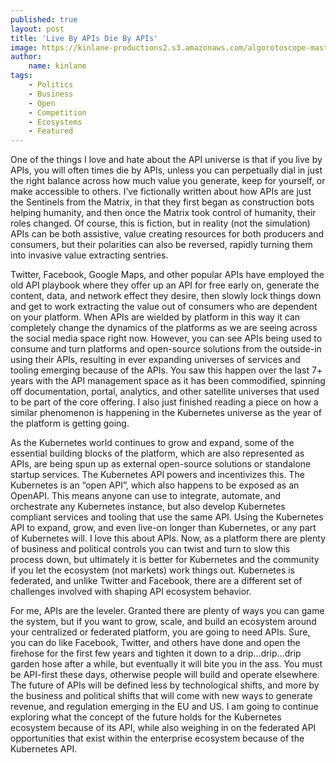 ```yaml
---
published: true
layout: post
title: 'Live By APIs Die By APIs'
image: https://kinlane-productions2.s3.amazonaws.com/algorotoscope-master/bf-skinner-dragon-desert-looking.jpg
author:
    name: kinlane
tags:
    - Politics
    - Business
    - Open
    - Competition
    - Ecosystems
    - Featured
---
```

One of the things I love and hate about the API universe is that if you live by APIs, you will often times die by APIs, unless you can perpetually dial in just the right balance across how much value you generate, keep for yourself, or make accessible to others. I’ve fictionally written about how APIs are just the Sentinels from the Matrix, in that they first began as construction bots helping humanity, and then once the Matrix took control of humanity, their roles changed. Of course, this is fiction, but in reality (not the simulation) APIs can be both assistive, value creating resources for both producers and consumers, but their polarities can also be reversed, rapidly turning them into invasive value extracting sentries. 

Twitter, Facebook, Google Maps, and other popular APIs have employed the old API playbook where they offer up an API for free early on, generate the content, data, and network effect they desire, then slowly lock things down and get to work extracting the value out of consumers who are dependent on your platform. When APIs are wielded by platform in this way it can completely change the dynamics of the platforms as we are seeing across the social media space right now. However, you can see APIs being used to consume and turn platforms and open-source solutions from the outside-in using their APIs, resulting in ever expanding universes of services and tooling emerging because of the APIs. You saw this happen over the last 7+ years with the API management space as it has been commodified, spinning off documentation, portal, analytics, and other satellite universes that used to be part of the core offering. I also just finished reading a piece on how a similar phenomenon is happening in the Kubernetes universe as the year of the platform is getting going.

As the Kubernetes world continues to grow and expand, some of the essential building blocks of the platform, which are also represented as APIs, are being spun up as external open-source solutions or standalone startup services. The Kubernetes API powers and incentivizes this. The Kubernetes is an “open API”, which also happens to be exposed as an OpenAPI. This means anyone can use to integrate, automate, and orchestrate any Kubernetes instance, but also develop Kubernetes compliant services and tooling that use the same API. Using the Kubernetes API to expand, grow, and even live-on longer than Kubernetes, or any part of Kubernetes will. I love this about APIs. Now, as a platform there are plenty of business and political controls you can twist and turn to slow this process down, but ultimately it is better for Kubernetes and the community if you let the ecosystem (not markets) work things out. Kubernetes is federated, and unlike Twitter and Facebook, there are a different set of challenges involved with shaping API ecosystem behavior.

For me, APIs are the leveler. Granted there are plenty of ways you can game the system, but if you want to grow, scale, and build an ecosystem around your centralized or federated platform, you are going to need APIs. Sure, you can do like Facebook, Twitter, and others have done and open the firehose for the first few years and tighten it down to a drip…drip…drip garden hose after a while, but eventually it will bite you in the ass. You must be API-first these days, otherwise people will build and operate elsewhere. The future of APIs will be defined less by technological shifts, and more by the business and political shifts that will come with new ways to generate revenue, and regulation emerging in the EU and US. I am going to continue exploring what the concept of the future holds for the Kubernetes ecosystem because of its API, while also weighing in on the federated API opportunities that exist within the enterprise ecosystem because of the Kubernetes API.
